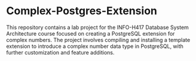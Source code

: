 # Complex-Postgres-Extension
This repository contains a lab project for the INFO-H417 Database System Architecture course focused on creating a PostgreSQL extension for complex numbers. The project involves compiling and installing a template extension to introduce a complex number data type in PostgreSQL, with further customization and feature additions.
